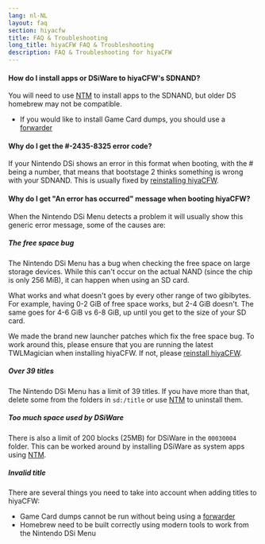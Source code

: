 ```yaml
---
lang: nl-NL
layout: faq
section: hiyacfw
title: FAQ & Troubleshooting
long_title: hiyaCFW FAQ & Troubleshooting
description: FAQ & Troubleshooting for hiyaCFW
---
```


#### How do I install apps or DSiWare to hiyaCFW's SDNAND?
You will need to use [NTM](https://github.com/Epicpkmn11/NTM/releases/latest) to install apps to the SDNAND, but older DS homebrew may not be compatible.
- If you would like to install Game Card dumps, you should use a [forwarder](../ds-index/forwarders)

#### Why do I get the #-2435-8325 error code?
If your Nintendo DSi shows an error in this format when booting, with the # being a number, that means that bootstage 2 thinks something is wrong with your SDNAND. This is usually fixed by [reinstalling hiyaCFW](installing).

#### Why do I get "An error has occurred" message when booting hiyaCFW?
When the Nintendo DSi Menu detects a problem it will usually show this generic error message, some of the causes are:

##### The free space bug
The Nintendo DSi Menu has a bug when checking the free space on large storage devices. While this can't occur on the actual NAND (since the chip is only 256 MiB), it can happen when using an SD card.

What works and what doesn't goes by every other range of two gibibytes. For example, having 0-2 GiB of free space works, but 2-4 GiB doesn't. The same goes for 4-6 GiB vs 6-8 GiB, up until you get to the size of your SD card.

We made the brand new launcher patches which fix the free space bug. To work around this, please ensure that you are running the latest TWLMagician when installing hiyaCFW. If not, please [reinstall hiyaCFW](installing).

##### Over 39 titles
The Nintendo DSi Menu has a limit of 39 titles. If you have more than that, delete some from the folders in `sd:/title` or use [NTM](https://github.com/Epicpkmn11/NTM/releases/latest) to uninstall them.

##### Too much space used by DSiWare
There is also a limit of 200 blocks (25MB) for DSiWare in the `00030004` folder. This can be worked around by installing DSiWare as system apps using [NTM](https://github.com/Epicpkmn11/NTM/releases/latest).

##### Invalid title
There are several things you need to take into account when adding titles to hiyaCFW:
- Game Card dumps cannot be run without being using a [forwarder](../ds-index/forwarders)
- Homebrew need to be built correctly using modern tools to work from the Nintendo DSi Menu
